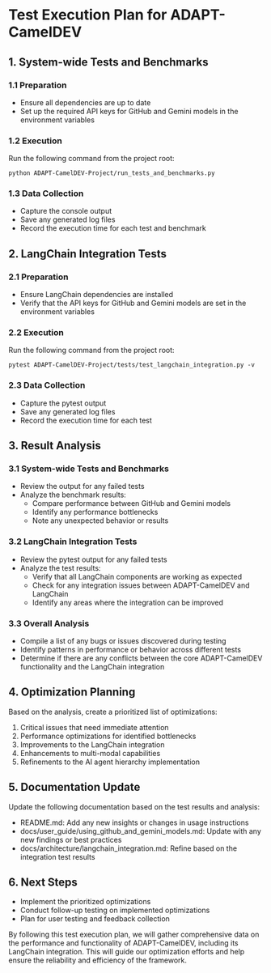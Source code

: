# Test Execution Plan for ADAPT-CamelDEV

## 1. System-wide Tests and Benchmarks

### 1.1 Preparation
- Ensure all dependencies are up to date
- Set up the required API keys for GitHub and Gemini models in the environment variables

### 1.2 Execution
Run the following command from the project root:
```
python ADAPT-CamelDEV-Project/run_tests_and_benchmarks.py
```

### 1.3 Data Collection
- Capture the console output
- Save any generated log files
- Record the execution time for each test and benchmark

## 2. LangChain Integration Tests

### 2.1 Preparation
- Ensure LangChain dependencies are installed
- Verify that the API keys for GitHub and Gemini models are set in the environment variables

### 2.2 Execution
Run the following command from the project root:
```
pytest ADAPT-CamelDEV-Project/tests/test_langchain_integration.py -v
```

### 2.3 Data Collection
- Capture the pytest output
- Save any generated log files
- Record the execution time for each test

## 3. Result Analysis

### 3.1 System-wide Tests and Benchmarks
- Review the output for any failed tests
- Analyze the benchmark results:
  - Compare performance between GitHub and Gemini models
  - Identify any performance bottlenecks
  - Note any unexpected behavior or results

### 3.2 LangChain Integration Tests
- Review the pytest output for any failed tests
- Analyze the test results:
  - Verify that all LangChain components are working as expected
  - Check for any integration issues between ADAPT-CamelDEV and LangChain
  - Identify any areas where the integration can be improved

### 3.3 Overall Analysis
- Compile a list of any bugs or issues discovered during testing
- Identify patterns in performance or behavior across different tests
- Determine if there are any conflicts between the core ADAPT-CamelDEV functionality and the LangChain integration

## 4. Optimization Planning

Based on the analysis, create a prioritized list of optimizations:

1. Critical issues that need immediate attention
2. Performance optimizations for identified bottlenecks
3. Improvements to the LangChain integration
4. Enhancements to multi-modal capabilities
5. Refinements to the AI agent hierarchy implementation

## 5. Documentation Update

Update the following documentation based on the test results and analysis:

- README.md: Add any new insights or changes in usage instructions
- docs/user_guide/using_github_and_gemini_models.md: Update with any new findings or best practices
- docs/architecture/langchain_integration.md: Refine based on the integration test results

## 6. Next Steps

- Implement the prioritized optimizations
- Conduct follow-up testing on implemented optimizations
- Plan for user testing and feedback collection

By following this test execution plan, we will gather comprehensive data on the performance and functionality of ADAPT-CamelDEV, including its LangChain integration. This will guide our optimization efforts and help ensure the reliability and efficiency of the framework.